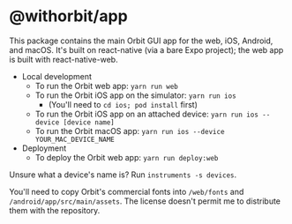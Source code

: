 # @withorbit/app

This package contains the main Orbit GUI app for the web, iOS, Android, and macOS. It's built on react-native (via a bare Expo project); the web app is built with react-native-web.

* Local development
    * To run the Orbit web app: `yarn run web`
    * To run the Orbit iOS app on the simulator: `yarn run ios`
       * (You'll need to `cd ios; pod install` first)
    * To run the Orbit iOS app on an attached device: `yarn run ios --device [device name]`
    * To run the Orbit macOS app: `yarn run ios --device YOUR_MAC_DEVICE_NAME`
* Deployment
    * To deploy the Orbit web app: `yarn run deploy:web`

Unsure what a device's name is? Run `instruments -s devices`.

You'll need to copy Orbit's commercial fonts into `/web/fonts` and `/android/app/src/main/assets`. The license doesn't permit me to distribute them with the repository.
